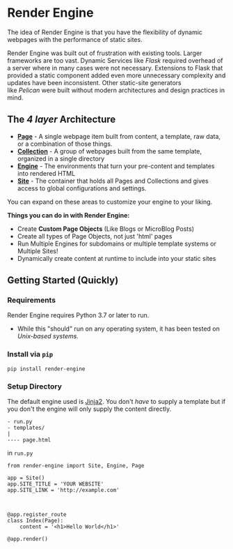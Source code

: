 # Render Engine

The idea of Render Engine is that you have the flexibility of dynamic webpages with the performance of static sites.

Render Engine was built out of frustration with existing tools.
Larger frameworks are too vast.
Dynamic Services like _Flask_ required overhead of a server where in many cases were not necessary.
Extensions to Flask that provided a static component added even more unnecessary complexity and updates have been inconsistent.
Other static-site generators like _Pelican_ were built without modern architectures and design practices in mind.

## The _4 layer_ Architecture 

* **[Page](./docs/page.md)** - A single webpage item built from content, a template, raw data, or a combination of those things.
* **[Collection](./docs/collection.md)** - A group of webpages built from the same template, organized in a single directory
* **[Engine](./docs/engine.md)** - The environments that turn your pre-content and templates into rendered HTML
* **[Site](./docs/site.md)** - The container that holds all Pages and Collections and gives access to global configurations and settings.

You can expand on these areas to customize your engine to your liking.


**Things you can do in with Render Engine:**

- Create **Custom Page Objects** (Like Blogs or MicroBlog Posts)
- Create all types of Page Objects, not just 'html' pages
- Run Multiple Engines for subdomains or multiple template systems or Multiple Sites!
- Dynamically create content at runtime to include into your static sites

## Getting Started (Quickly)

### Requirements
Render Engine requires Python 3.7 or later to run.

* While this "should" run on any operating system, it has been tested on _Unix-based systems_.

### Install via `pip`

```
pip install render-engine
```

### Setup Directory
The default engine used is [Jinja2](). You don't _have_ to supply a template but if you don't the engine will only supply the content directly.

```
- run.py
- templates/
|
---- page.html
```

in `run.py`

```
from render-engine import Site, Engine, Page

app = Site()
app.SITE_TITLE = 'YOUR WEBSITE'
app.SITE_LINK = 'http://example.com'



@app.register_route
class Index(Page):
    content = '<h1>Hello World</h1>'

@app.render()
```
